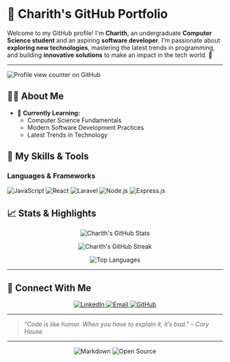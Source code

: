 # 🌟 Charith's GitHub Portfolio  

Welcome to my GitHub profile! I'm **Charith**, an undergraduate **Computer Science student** and an aspiring **software developer**. I’m passionate about **exploring new technologies**, mastering the latest trends in programming, and building **innovative solutions** to make an impact in the tech world. 🚀  

---
![Profile view counter on GitHub](https://komarev.com/ghpvc/?username=charith0901)

## 👨‍💻 **About Me**

- 🌱 **Currently Learning:**  
  - Computer Science Fundamentals  
  - Modern Software Development Practices  
  - Latest Trends in Technology  


## 🚀 **My Skills & Tools**  

### **Languages & Frameworks**  
![JavaScript](https://img.shields.io/badge/JavaScript-F7DF1E?style=for-the-badge&logo=javascript&logoColor=black)
![React](https://img.shields.io/badge/React-61DAFB?style=for-the-badge&logo=react&logoColor=black)
![Laravel](https://img.shields.io/badge/Laravel-FF2D20?style=for-the-badge&logo=laravel&logoColor=white)
![Node.js](https://img.shields.io/badge/Node.js-339933?style=for-the-badge&logo=node.js&logoColor=white)
![Express.js](https://img.shields.io/badge/Express.js-404D59?style=for-the-badge)


## 📈 **Stats & Highlights**  

<div align="center">

  ![Charith's GitHub Stats](https://github-readme-stats.vercel.app/api?username=charith0901&show_icons=true&hide_border=true&theme=radical)

  ![Charith's GitHub Streak](https://github-readme-streak-stats.herokuapp.com?user=charith0901&theme=radical&hide_border=true)

  ![Top Languages](https://github-readme-stats.vercel.app/api/top-langs/?username=charith0901&layout=compact&theme=radical&hide_border=true)

</div>

---

## 🌟 **Connect With Me**

<p align="center">
  <a href="https://www.linkedin.com/in/charith-jayasankha-0a8397288/" target="_blank">
    <img src="https://img.shields.io/badge/LinkedIn-0A66C2?style=for-the-badge&logo=linkedin&logoColor=white" alt="LinkedIn">
  </a>
  <a href="mailto:charithjayasankha@gmail.com">
    <img src="https://img.shields.io/badge/Email-D14836?style=for-the-badge&logo=gmail&logoColor=white" alt="Email">
  </a>
  <a href="https://github.com/charith0901" target="_blank">
    <img src="https://img.shields.io/badge/GitHub-181717?style=for-the-badge&logo=github&logoColor=white" alt="GitHub">
  </a>
</p>

---

> _"Code is like humor. When you have to explain it, it’s bad." – Cory House_

---

<p align="center">
  <img src="https://img.shields.io/badge/Made%20with-Markdown-1f425f.svg?style=flat-square" alt="Markdown">
  <img src="https://img.shields.io/badge/Open%20Source-%E2%9D%A4-red?style=flat-square" alt="Open Source">
</p>
